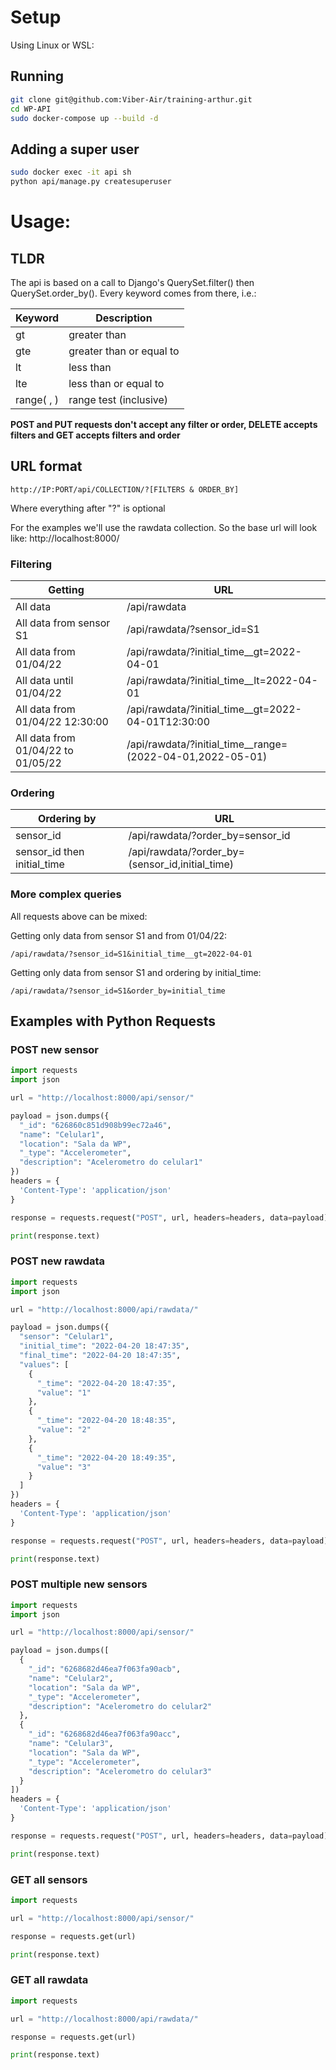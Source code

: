# Setup
Using Linux or WSL:

## Running
```bash
git clone git@github.com:Viber-Air/training-arthur.git  
cd WP-API
sudo docker-compose up --build -d
```

## Adding a super user
```bash
sudo docker exec -it api sh
python api/manage.py createsuperuser
```


# Usage:

## TLDR
The api is based on a call to Django's QuerySet.filter() then QuerySet.order_by(). Every keyword comes from there, i.e.:

Keyword | Description
--- | ---
gt | greater than
gte | greater than or equal to
lt | less than
lte | less than or equal to
range(   ,   ) | range test (inclusive)

__POST and PUT requests don't accept any filter or order, DELETE accepts filters and GET accepts filters and order__


## URL format
```
http://IP:PORT/api/COLLECTION/?[FILTERS & ORDER_BY]
```
Where everything after "?" is optional

For the examples we'll use the rawdata collection. So the base url will look like: http://localhost:8000/

### Filtering
Getting | URL
--- | ---
All data | /api/rawdata
All data from sensor S1 | /api/rawdata/?sensor_id=S1
All data from 01/04/22 | /api/rawdata/?initial_time__gt=2022-04-01
All data until 01/04/22 | /api/rawdata/?initial_time__lt=2022-04-01
All data from 01/04/22 12:30:00 | /api/rawdata/?initial_time__gt=2022-04-01T12:30:00
All data from 01/04/22 to 01/05/22 | /api/rawdata/?initial_time__range=(2022-04-01,2022-05-01)

### Ordering
Ordering by | URL
--- | ---
sensor_id | /api/rawdata/?order_by=sensor_id
sensor_id then initial_time | /api/rawdata/?order_by=(sensor_id,initial_time)

### More complex queries
All requests above can be mixed:


Getting only data from sensor S1 and from 01/04/22:
```
/api/rawdata/?sensor_id=S1&initial_time__gt=2022-04-01
```

Getting only data from sensor S1 and ordering by initial_time:
```
/api/rawdata/?sensor_id=S1&order_by=initial_time
```

## Examples with Python Requests

### POST new sensor
```python
import requests
import json

url = "http://localhost:8000/api/sensor/"

payload = json.dumps({
  "_id": "626860c851d908b99ec72a46",
  "name": "Celular1",
  "location": "Sala da WP",
  "_type": "Accelerometer",
  "description": "Acelerometro do celular1"
})
headers = {
  'Content-Type': 'application/json'
}

response = requests.request("POST", url, headers=headers, data=payload)

print(response.text)
```

### POST new rawdata 
```python
import requests
import json

url = "http://localhost:8000/api/rawdata/"

payload = json.dumps({
  "sensor": "Celular1",
  "initial_time": "2022-04-20 18:47:35",
  "final_time": "2022-04-20 18:47:35",
  "values": [
    {
      "_time": "2022-04-20 18:47:35",
      "value": "1"
    },
    {
      "_time": "2022-04-20 18:48:35",
      "value": "2"
    },
    {
      "_time": "2022-04-20 18:49:35",
      "value": "3"
    }
  ]
})
headers = {
  'Content-Type': 'application/json'
}

response = requests.request("POST", url, headers=headers, data=payload)

print(response.text)

```

### POST multiple new sensors
```python
import requests
import json

url = "http://localhost:8000/api/sensor/"

payload = json.dumps([
  {
    "_id": "6268682d46ea7f063fa90acb",
    "name": "Celular2",
    "location": "Sala da WP",
    "_type": "Accelerometer",
    "description": "Acelerometro do celular2"
  },
  {
    "_id": "6268682d46ea7f063fa90acc",
    "name": "Celular3",
    "location": "Sala da WP",
    "_type": "Accelerometer",
    "description": "Acelerometro do celular3"
  }
])
headers = {
  'Content-Type': 'application/json'
}

response = requests.request("POST", url, headers=headers, data=payload)

print(response.text)
```


### GET all sensors
```python
import requests

url = "http://localhost:8000/api/sensor/"

response = requests.get(url)

print(response.text)
```


### GET all rawdata
```python
import requests

url = "http://localhost:8000/api/rawdata/"

response = requests.get(url)

print(response.text)
```
